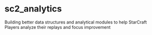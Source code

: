 # sc2_analytics
Building better data structures and analytical modules to help StarCraft Players analyze their replays and focus improvement
